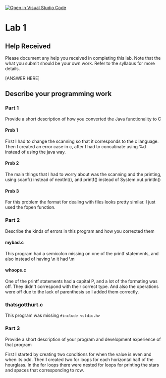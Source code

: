 [![Open in Visual Studio Code](https://classroom.github.com/assets/open-in-vscode-f059dc9a6f8d3a56e377f745f24479a46679e63a5d9fe6f495e02850cd0d8118.svg)](https://classroom.github.com/online_ide?assignment_repo_id=5634119&assignment_repo_type=AssignmentRepo)
# Lab 1

## Help Received

Please document any help you received in completing this lab. Note that the what you submit should be your own work. Refer to the syllabus for more details. 

[ANSWER HERE]


## Describe your programming work

### Part 1

Provide a short description of how you converted the Java functionality to C

#### Prob 1

First I had to change the scanning so that it corresponds to the c language. Then I created an error case in c, after I had to concatinate using %d instead of using the java way.

#### Prob 2

The main things that I had to worry about was the scanning and the printing, using scanf() instead of nextInt(), and printf() instead of System.out.println()

#### Prob 3

For this problem the format for dealing with files looks pretty similar. I just used the fopen function.

### Part 2

Describe the kinds of errors in this program and how you corrected them

#### mybad.c

This program had a semicolon missing on one of the printf statements, and also instead of having \n it had \m

#### whoops.c

One of the printf statements had a capital P, and a lot of the formating was off. They didn't correspond with their correct type. And also the operations were off due to the lack of parenthesis so I added them correctly.

### thatsgotthurt.c

This program was missing ```#include <stdio.h>```

### Part 3

Provide a short description of your program and development experience of that program

First I started by creating two conditions for when the value is even and when its odd. Then I created two for loops for each horizontal half of the hourglass.  In the for loops there were nested for loops for printing the stars and spaces that corresponding to row.
